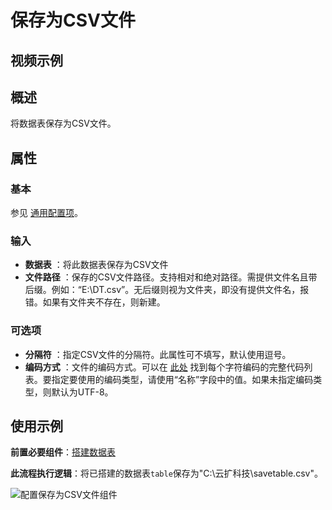 # 保存为CSV文件

## 视频示例

## 概述

将数据表保存为CSV文件。

## 属性

### 基本

参见 [通用配置项](../Appendix/CommonConfigurationItems.md)。

### 输入

- **数据表** ：将此数据表保存为CSV文件
- **文件路径** ：保存的CSV文件路径。支持相对和绝对路径。需提供文件名且带后缀。例如：“E:\DT.csv”。无后缀则视为文件夹，即没有提供文件名，报错。如果有文件夹不存在，则新建。

### 可选项

- **分隔符** ：指定CSV文件的分隔符。此属性可不填写，默认使用逗号。
- **编码方式** ：文件的编码方式。可以在 [此处](../Appendix/Encoding.md) 找到每个字符编码的完整代码列表。要指定要使用的编码类型，请使用“名称”字段中的值。如果未指定编码类型，则默认为UTF-8。

## 使用示例

**前置必要组件**：[搭建数据表](../DataTable/BuildDataTable.md)

**此流程执行逻辑**：将已搭建的数据表`table`保存为"C:\云扩科技\savetable.csv"。

![配置保存为CSV文件组件](https://docimages.blob.core.chinacloudapi.cn/images/Activities/SaveToCSV20201229.png)
